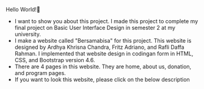 Hello World!👋
- I want to show you about this project. I made this project to complete my final project on Basic User Interface Design in semester 2 at my university. 
- I make a website called "Bersamabisa" for this project. This website is designed by Ardhya Khrisna Chandra, Fritz Adriano, and Rafli Daffa Rahman. I implemented that website design in codingan form in HTML, CSS, and Bootstrap version 4.6.
- There are 4 pages in this website. They are home, about us, donation, and program pages.
- If you want to look this website, please click on the below description
